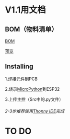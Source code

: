 # V1.1用文档
## BOM（物料清单）
[BOM](/HW/Ver1.1/FKey_BOM.txt)

[预览](./Pre.jpg)

## Installing
1.焊接元件到PCB

2.烧录[MicroPython](https://micropython.org/download/esp32/)到ESP32

3.上传主控（Src中的.py文件）

###### 2-3步推荐使用[Thonny IDE](https://github.com/thonny/thonny)完成

# TO DO
